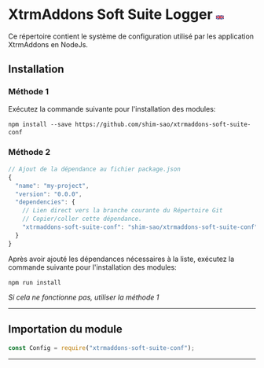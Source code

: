 # XtrmAddons Soft Suite Logger [![en-GB](https://raw.githubusercontent.com/shim-sao/assets/master/images/united-kingdom-flag-icon-16.png)](README.md)

Ce répertoire contient le système de configuration utilisé par les application XtrmAddons en NodeJs.

## Installation

### Méthode 1

Exécutez la commande suivante pour l'installation des modules:

```batch
npm install --save https://github.com/shim-sao/xtrmaddons-soft-suite-conf
```

### Méthode 2

```js
// Ajout de la dépendance au fichier package.json
{
  "name": "my-project",
  "version": "0.0.0",
  "dependencies": {
    // Lien direct vers la branche courante du Répertoire Git
    // Copier/coller cette dépendance.
    "xtrmaddons-soft-suite-conf": "shim-sao/xtrmaddons-soft-suite-conf"
  }
}
```

Après avoir ajouté les dépendances nécessaires à la liste, exécutez la commande suivante pour l'installation des modules:

```batch
npm run install
```

_Si cela ne fonctionne pas, utiliser la méthode 1_

---

## Importation du module

```js
const Config = require("xtrmaddons-soft-suite-conf");
```

---
